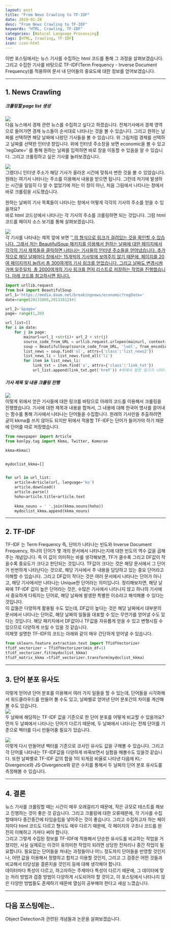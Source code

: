 ```yaml
---
layout: post
title: "From News Crawling to TF-IDF"
date: 2019-01-28 
desc: "From News Crawling to TF-IDF"
keywords: "HTML, Crawling, TF-IDF"
categories: [Natural Language Processing]
tags: [HTML, Crawling, TF-IDF]
icon: icon-html
---
```


이번 포스팅에서는 뉴스 기사를 수집하는 html 코드를 통해 그 과정을 살펴보겠습니다. 그리고 수집한 기사를 바탕으로 TF-IDF(Term Frequency - Inverse Document Frequency)를 적용하여 문서 내 단어들의 중요도에 대한 정보를 얻어보겠습니다.  

---

## 1. News Crawling  
##### 크롤링할 page list 생성  
![](https://i.imgur.com/O0nwfLs.png?1)  
다음 뉴스에서 경제 관련 뉴스를 수집하고 싶다고 하겠습니다. 전체기사에서 경제 영역으로 들어가면 경제 뉴스들이 순서대로 나타나는 것을 볼 수 있습니다. 그리고 원하는 날짜를 선택하면 해당 날짜에 나왔던 기사들을 볼 수 있습니다. 위 그림처럼 경제를 선택하고 날짜를 선택한 인터넷 창입니다. 위에 인터넷 주소창을 보면 economic을 볼 수 있고 'regDate=' 를 통해 원하는 날짜를 입력하면 바로 창을 이동할 수 있음을 알 수 있습니다. 그리고 크롤링하고 싶은 기사를 눌러보겠습니다.  

![](https://i.imgur.com/nvJYKjA.png?1)  
그랬더니 인터넷 주소가 해당 기사가 올라온 시간에 맞춰서 변한 것을 볼 수 있었습니다. 원래는 여기서 나타나는 주소를 이용해서 내용을 받으면 됩니다. 그런데 저기에 발생하는 시간을 일일히 다 알 수 없었기에 저는 이 창이 아닌, 처음 그림에서 나타나는 창에서 바로 크롤링을 시도했습니다.  

원하는 날짜의 기사 목록들이 나타나는 창에서 어떻게 각각의 기사의 주소를 얻을 수 있을까요?  
바로 html 코드상에서 나타나는 각 기사의 주소를 크롤링하면 되는 것입니다. 그럼 html 코드를 페이지 소스 보기를 통해 살펴보겠습니다.  

![](https://i.imgur.com/PG3IDRA.png?1)  
각 기사를 나타내는 제목 앞에 보면 '<a href="~~">' 의 형식으로 링크가 걸려있는 것을 확인할 수 있습니다. 그래서 저는 BeautifulSoup 패키지를 이용해서 원하는 날짜에 대한 페이지에서 각각의 기사 제목들을 클릭하면 나타나는 기사들의 인터넷 주소들을 얻어냈습니다. 추가적으로 해당 날짜마다 창에서는 15개씩의 기사밖에 보여주지 않기 때문에, 페이지를 20여 페이지까지 늘려서 총 300여개의 기사 링크를 얻었습니다. 그리고 날짜도 변경시켜가며 일주일치, 총 2000여개의 기사 링크를 먼저 리스트로 저장하는 작업을 진행했습니다. 아래 코드를 참고하시면 됩니다.  

```python
import urllib.request
from bs4 import BeautifulSoup
url_1='https://media.daum.net/breakingnews/economic?regDate='
date=range(20131005,20131012)#1

url_2='&page='
page= range(1,20)

url_list=[]
for i in date:
    for j in page:
        mainurl=url_1 +str(i)+ url_2 + str(j) 
        source_code_from_URL = urllib.request.urlopen(mainurl, context=context)
        soup = BeautifulSoup(source_code_from_URL, 'lxml', from_encoding='utf-8')
        list_news = soup.find('ul', attrs={'class':'list_news2'})
        list_news_li = list_news.find_all('li')
        for item in list_news_li:
            link_txt = item.find('a', attrs={'class':'link_txt'})
            url_list.append(link_txt.get('href')) #위에서 말한 링크가 나타나는 부분을 찾는 코드입니다.
```

##### 기사 제목 및 내용 크롤링 진행  
![](https://i.imgur.com/stO7rVk.png)  
이렇게 위에서 얻은 기사들에 대한 링크를 바탕으로 아래의 코드를 이용해서 크롤링을 진행했습니다. 기사에 대한 제목과 내용을 합쳐서, 그 내용에 대해 한국어 명사를 끌어내는 함수를 통해 기사에서 나타나는 단어들을 수집합니다. 원래의 기사만을 추출하려면 굳이 kkma를 쓰지 않아도 되지만 뒤에서 적용할 TF-IDF는 단어가 들어가야 하기 때문에 단어를 따로 저장했습니다.
```python
from newspaper import Article
from konlpy.tag import Kkma, Twitter, Komoran

kkma=Kkma()


mydoclist_kkma=[]


for url in url_list:
    article=Article(url, language='ko')
    article.download()
    article.parse()
    hoho=article.title+article.text
    
    kkma_nouns = ' '.join(kkma.nouns(hoho))
    mydoclist_kkma.append(kkma_nouns)


```



---


## 2. TF-IDF   
TF-IDF 는 Term Frequency 즉, 단어가 나타나는 빈도와 Inverse Document Frequency, 하나의 단어가 몇 개의 문서에서 나타나는지에 대한 빈도의 역수 값을 곱해주는 개념입니다. 즉 이 값이 의미하는 바를 생각해보면, TF가 클수록 그리고 DF값이 작을수록 중요도가 크다고 판단되는 것입니다. TF값이 크다는 것은 해당 문서에서 그 단어가 빈번하게 나타난다는 것으로, 해당 기사에서 주 내용을 담당하고 있는 중요 단어라고 이해할 수 있습니다. 그리고 DF값이 작다는 것은 여러 문서에서 나타나는 단어가 아니고, 해당 기사에서만 나타나는 Unique한 단어라는 의미입니다. 정리해보자면, 해당 날짜에 TF-IDF 값이 높은 단어라는 것은, 수많은 기사에서 나타나지 않고 하나의 기사에서 중요하게 다뤄지는 단어로, 해당 날짜에 발생한 특별한 이슈라고 해석해볼 수 있다는 것입니다.  
이 값들은 다양하게 활용될 수도 있는데, DF값이 높다는 것은 해당 날짜에서 대부분의 문서에서 나타나는 단어로, 해당 날짜의 일들을 대표할 수 있는 무언가를 얻어낼 수도 있다는 것입니다. 해당 패키지에서 DF값이나 TF값을 자유롭게 얻을 수 있고 변형시킬 수 있으므로 다양하게 쓰일 수 있을 것 같습니다.  
이제껏 설명한 TF-IDF의 코드는 아래와 같이 매우 간단하게 얻어낼 수 있습니다. 
  
```python
from sklearn.feature_extraction.text import TfidfVectorizer
tfidf_vectorizer = TfidfVectorizer(min_df=1)
tfidf_vectorizer.fit(mydoclist_kkma)
tfidf_matrix_kkma =tfidf_vectorizer.transform(mydoclist_kkma)
```

---

## 3. 단어 분포 유사도 
이렇게 얻어낸 단어 분포를 이용해서 여러 가지 일들을 할 수 있는데, 단어들을 시각화해서 워드클라우드를 만들어 볼 수도 있고, 날짜별로 얻어낸 단어 분포간의 차이를 계산해볼 수도 있습니다.  
![](https://i.imgur.com/JmHR7t0.png?1)  
두 날짜에 해당하는 TF-IDF 값을 기준으로 한 단어 분포를 어떻게 비교할 수 있을까요? 먼저 두 날짜에서 나타나는 단어가 다르기 때문에, 두 날짜에서 나타나는 전체 단어를 기준으로 벡터를 다시 만들어줄 필요가 있습니다.  

![](https://i.imgur.com/NzivaVv.png)  
이렇게 다시 만들어낸 벡터를 기준으로 코사인 유사도 값을 구해볼 수 있습니다. 그리고 각 단어를 나타내는 TF-IDF값을 다양하게 바꿔보면서 실험을 해볼수도 있을것 같습니다. 또한 날짜별로 TF-IDF 값의 합을 1이 되게끔 비율로 나타낸 다음에 KL-Divergence와 JS-Divergence와 같은 수치를 통해서 두 날짜의 단어 분포 유사도를 측정해볼 수 있습니다.



---


## 4. 결론  
뉴스 기사를 크롤링할 때는 시간이 매우 오래걸리기 때문에, 작은 규모로 테스트를 해보고 진행하는 것이 좋은 것 같습니다. 그리고 크롤링에 대한 오류때문에, 각 기사를 수집할때마다 중간중간에 타임슬립을 넣어주는 것이 좋습니다. 그리고 수집하고자 하는 페이지마다 html 코드도 다르고 형식도 매우 다르기 때문에, 각 페이지의 구조나 코드를 완전히 이해하고 가져다 써야 합니다.  
그리고 그렇게 수집된 정보를 TF-IDF에 적용해서 단순한 유사도를 비교하는 작업을 거쳤지만, 사실 실제로는 이것이 유의미한 작업이 되려면 상당한 전처리나 중간 작업이 필요합니다. 필요없는 단어들을 쳐내는 과정들이나 어느 정도까지 단어들을 반영할 것인지나, 어떤 값을 이용해서 정렬하고 합치고 이용할 것인지, 그리고 그 검증은 어떤 것들과 비교해서 타당성을 결론지을 것인지 등에 대해 생각해야 합니다.  
데이터마다 특성이 다르고, 하고자하는 주제마다 특성이 다르기 때문에, 그 데이터에 맞는 처리 방법과 검증 방법이 다양하게 시도되어야 할 것이고, 이 포스팅에서 나타나지 않은 다양한 방법들도 존재하기 때문에 열심히 공부해야 한다고 새삼 느꼈습니다.

---

## 다음 포스팅에는..

Object Detection과 관련된 개념들과 논문을 살펴보겠습니다.
